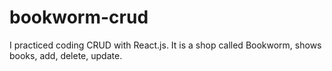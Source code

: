 # bookworm-crud
I practiced coding CRUD with React.js. It is a shop called Bookworm, shows books, add, delete, update.
